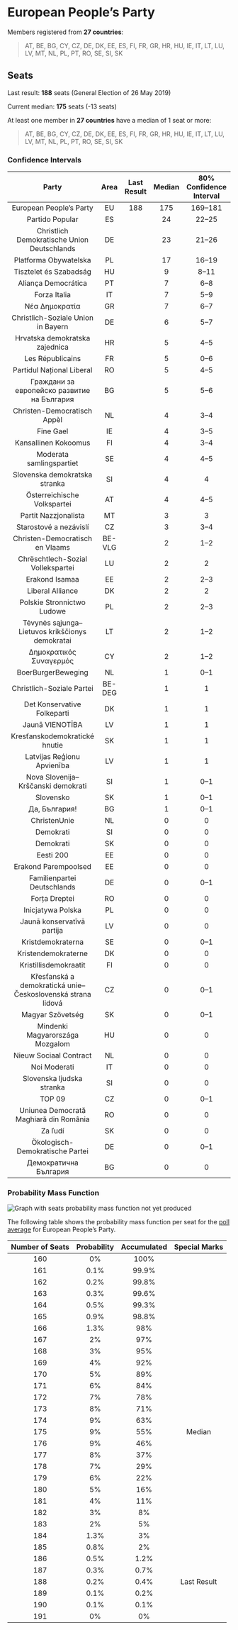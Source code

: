 # European People’s Party

Members registered from **27 countries**:

> AT, BE, BG, CY, CZ, DE, DK, EE, ES, FI, FR, GR, HR, HU, IE, IT, LT, LU, LV, MT, NL, PL, PT, RO, SE, SI, SK

## Seats

Last result: **188** seats (General Election of 26 May 2019)

Current median: **175** seats (-13 seats)

At least one member in **27 countries** have a median of 1 seat or more:

> AT, BE, BG, CY, CZ, DE, DK, EE, ES, FI, FR, GR, HR, HU, IE, IT, LT, LU, LV, MT, NL, PL, PT, RO, SE, SI, SK

### Confidence Intervals

| Party | Area | Last Result | Median | 80% Confidence Interval | 90% Confidence Interval | 95% Confidence Interval | 99% Confidence Interval |
|:-----:|:----:|:-----------:|:------:|:-----------------------:|:-----------------------:|:-----------------------:|:-----------------------:|
| European People’s Party | EU | 188 | 175 | 169–181 | 167–183 | 166–184 | 163–187 |
| Partido Popular | ES | | 24 | 22–25 | 22–26 | 22–26 | 21–27 |
| Christlich Demokratische Union Deutschlands | DE | | 23 | 21–26 | 20–26 | 20–27 | 20–29 |
| Platforma Obywatelska | PL | | 17 | 16–19 | 16–19 | 15–20 | 15–21 |
| Tisztelet és Szabadság | HU | | 9 | 8–11 | 8–11 | 7–11 | 7–12 |
| Aliança Democrática | PT | | 7 | 6–8 | 6–9 | 6–9 | 6–9 |
| Forza Italia | IT | | 7 | 5–9 | 5–10 | 5–10 | 5–11 |
| Νέα Δημοκρατία | GR | | 7 | 6–7 | 6–7 | 6–8 | 6–8 |
| Christlich-Soziale Union in Bayern | DE | | 6 | 5–7 | 5–7 | 5–8 | 5–8 |
| Hrvatska demokratska zajednica | HR | | 5 | 4–5 | 4–6 | 4–6 | 4–6 |
| Les Républicains | FR | | 5 | 0–6 | 0–7 | 0–8 | 0–8 |
| Partidul Național Liberal | RO | | 5 | 4–5 | 4–5 | 4–6 | 4–6 |
| Граждани за европейско развитие на България | BG | | 5 | 5–6 | 5–6 | 5–6 | 4–6 |
| Christen-Democratisch Appèl | NL | | 4 | 3–4 | 3–4 | 3–4 | 3–5 |
| Fine Gael | IE | | 4 | 3–5 | 3–5 | 3–5 | 3–5 |
| Kansallinen Kokoomus | FI | | 4 | 3–4 | 3–4 | 3–4 | 3–4 |
| Moderata samlingspartiet | SE | | 4 | 4–5 | 4–5 | 4–5 | 4–5 |
| Slovenska demokratska stranka | SI | | 4 | 4 | 4–5 | 3–5 | 3–5 |
| Österreichische Volkspartei | AT | | 4 | 4–5 | 4–5 | 3–5 | 3–6 |
| Partit Nazzjonalista | MT | | 3 | 3 | 3 | 3 | 3 |
| Starostové a nezávislí | CZ | | 3 | 3–4 | 3–4 | 2–4 | 2–4 |
| Christen-Democratisch en Vlaams | BE-VLG | | 2 | 1–2 | 1–2 | 1–2 | 1–2 |
| Chrëschtlech-Sozial Vollekspartei | LU | | 2 | 2 | 2 | 2 | 2 |
| Erakond Isamaa | EE | | 2 | 2–3 | 2–3 | 2–3 | 2–3 |
| Liberal Alliance | DK | | 2 | 2 | 2 | 2–3 | 2–3 |
| Polskie Stronnictwo Ludowe | PL | | 2 | 2–3 | 2–3 | 1–3 | 1–4 |
| Tėvynės sąjunga–Lietuvos krikščionys demokratai | LT | | 2 | 1–2 | 1–2 | 1–2 | 1–2 |
| Δημοκρατικός Συναγερμός | CY | | 2 | 1–2 | 1–2 | 1–2 | 1–2 |
| BoerBurgerBeweging | NL | | 1 | 0–1 | 0–1 | 0–1 | 0–1 |
| Christlich-Soziale Partei | BE-DEG | | 1 | 1 | 1 | 1 | 1 |
| Det Konservative Folkeparti | DK | | 1 | 1 | 0–1 | 0–1 | 0–1 |
| Jaunā VIENOTĪBA | LV | | 1 | 1 | 1 | 1 | 1 |
| Kresťanskodemokratické hnutie | SK | | 1 | 1 | 1–2 | 1–2 | 0–2 |
| Latvijas Reģionu Apvienība | LV | | 1 | 1 | 1 | 1 | 1 |
| Nova Slovenija–Krščanski demokrati | SI | | 1 | 0–1 | 0–1 | 0–1 | 0–1 |
| Slovensko | SK | | 1 | 0–1 | 0–1 | 0–1 | 0–2 |
| Да, България! | BG | | 1 | 0–1 | 0–1 | 0–1 | 0–1 |
| ChristenUnie | NL | | 0 | 0 | 0 | 0–1 | 0–1 |
| Demokrati | SI | | 0 | 0 | 0 | 0 | 0 |
| Demokrati | SK | | 0 | 0 | 0–1 | 0–1 | 0–1 |
| Eesti 200 | EE | | 0 | 0 | 0 | 0 | 0 |
| Erakond Parempoolsed | EE | | 0 | 0 | 0 | 0 | 0–1 |
| Familienpartei Deutschlands | DE | | 0 | 0–1 | 0–1 | 0–1 | 0–1 |
| Forța Dreptei | RO | | 0 | 0 | 0 | 0 | 0 |
| Inicjatywa Polska | PL | | 0 | 0 | 0 | 0 | 0–1 |
| Jaunā konservatīvā partija | LV | | 0 | 0 | 0 | 0 | 0 |
| Kristdemokraterna | SE | | 0 | 0–1 | 0–1 | 0–1 | 0–1 |
| Kristendemokraterne | DK | | 0 | 0 | 0 | 0 | 0 |
| Kristillisdemokraatit | FI | | 0 | 0 | 0 | 0–1 | 0–1 |
| Křesťanská a demokratická unie–Československá strana lidová | CZ | | 0 | 0–1 | 0–1 | 0–1 | 0–1 |
| Magyar Szövetség | SK | | 0 | 0–1 | 0–1 | 0–1 | 0–1 |
| Mindenki Magyarországa Mozgalom | HU | | 0 | 0 | 0 | 0 | 0 |
| Nieuw Sociaal Contract | NL | | 0 | 0 | 0 | 0 | 0 |
| Noi Moderati | IT | | 0 | 0 | 0 | 0 | 0 |
| Slovenska ljudska stranka | SI | | 0 | 0 | 0 | 0 | 0 |
| TOP 09 | CZ | | 0 | 0–1 | 0–1 | 0–1 | 0–2 |
| Uniunea Democrată Maghiară din România | RO | | 0 | 0 | 0 | 0–2 | 0–2 |
| Za ľudí | SK | | 0 | 0 | 0 | 0 | 0 |
| Ökologisch-Demokratische Partei | DE | | 0 | 0–1 | 0–1 | 0–1 | 0–1 |
| Демократична България | BG | | 0 | 0 | 0–1 | 0–1 | 0–1 |

### Probability Mass Function

![Graph with seats probability mass function not yet produced](average-2025-02-28-seats-pmf-europeanpeople’sparty.png "Seats Probability Mass Function")

The following table shows the probability mass function per seat for the [poll average](average-2025-02-28.html) for European People’s Party.

| Number of Seats | Probability | Accumulated | Special Marks |
|:---------------:|:-----------:|:-----------:|:-------------:|
| 160 | 0% | 100% |  |
| 161 | 0.1% | 99.9% |  |
| 162 | 0.2% | 99.8% |  |
| 163 | 0.3% | 99.6% |  |
| 164 | 0.5% | 99.3% |  |
| 165 | 0.9% | 98.8% |  |
| 166 | 1.3% | 98% |  |
| 167 | 2% | 97% |  |
| 168 | 3% | 95% |  |
| 169 | 4% | 92% |  |
| 170 | 5% | 89% |  |
| 171 | 6% | 84% |  |
| 172 | 7% | 78% |  |
| 173 | 8% | 71% |  |
| 174 | 9% | 63% |  |
| 175 | 9% | 55% | Median |
| 176 | 9% | 46% |  |
| 177 | 8% | 37% |  |
| 178 | 7% | 29% |  |
| 179 | 6% | 22% |  |
| 180 | 5% | 16% |  |
| 181 | 4% | 11% |  |
| 182 | 3% | 8% |  |
| 183 | 2% | 5% |  |
| 184 | 1.3% | 3% |  |
| 185 | 0.8% | 2% |  |
| 186 | 0.5% | 1.2% |  |
| 187 | 0.3% | 0.7% |  |
| 188 | 0.2% | 0.4% | Last Result |
| 189 | 0.1% | 0.2% |  |
| 190 | 0.1% | 0.1% |  |
| 191 | 0% | 0% |  |


